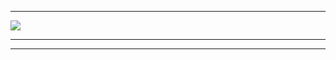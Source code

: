 ------------------------------------------------------------------------

<a href="https://imggmi.com" target="_blank"><img src="https://cdn1.imggmi.com/uploads/2019/7/9/0e32c770a8e0b28d1144c219b94b5349-full.png" border="0"/></a>

------------------------------------------------------------------------


------------------------------------------------------------------------
